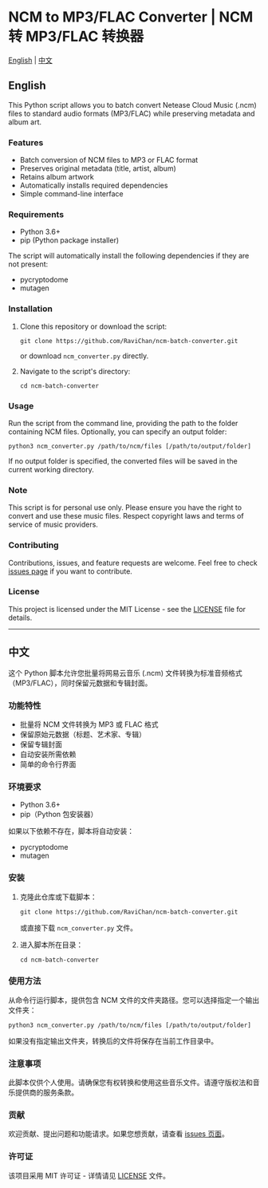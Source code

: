 # NCM to MP3/FLAC Converter | NCM 转 MP3/FLAC 转换器

[English](#english) | [中文](#中文)

<a name="english"></a>
## English

This Python script allows you to batch convert Netease Cloud Music (.ncm) files to standard audio formats (MP3/FLAC) while preserving metadata and album art.

### Features

- Batch conversion of NCM files to MP3 or FLAC format
- Preserves original metadata (title, artist, album)
- Retains album artwork
- Automatically installs required dependencies
- Simple command-line interface

### Requirements

- Python 3.6+
- pip (Python package installer)

The script will automatically install the following dependencies if they are not present:
- pycryptodome
- mutagen

### Installation

1. Clone this repository or download the script:
   ```
   git clone https://github.com/RaviChan/ncm-batch-converter.git
   ```
   or download `ncm_converter.py` directly.

2. Navigate to the script's directory:
   ```
   cd ncm-batch-converter
   ```

### Usage

Run the script from the command line, providing the path to the folder containing NCM files. Optionally, you can specify an output folder:

```
python3 ncm_converter.py /path/to/ncm/files [/path/to/output/folder]
```

If no output folder is specified, the converted files will be saved in the current working directory.

### Note

This script is for personal use only. Please ensure you have the right to convert and use these music files. Respect copyright laws and terms of service of music providers.

### Contributing

Contributions, issues, and feature requests are welcome. Feel free to check [issues page](https://github.com/RaviChan/ncm-batch-converter/issues) if you want to contribute.

### License

This project is licensed under the MIT License - see the [LICENSE](LICENSE) file for details.

---

<a name="中文"></a>
## 中文

这个 Python 脚本允许您批量将网易云音乐 (.ncm) 文件转换为标准音频格式（MP3/FLAC），同时保留元数据和专辑封面。

### 功能特性

- 批量将 NCM 文件转换为 MP3 或 FLAC 格式
- 保留原始元数据（标题、艺术家、专辑）
- 保留专辑封面
- 自动安装所需依赖
- 简单的命令行界面

### 环境要求

- Python 3.6+
- pip（Python 包安装器）

如果以下依赖不存在，脚本将自动安装：
- pycryptodome
- mutagen

### 安装

1. 克隆此仓库或下载脚本：
   ```
   git clone https://github.com/RaviChan/ncm-batch-converter.git
   ```
   或直接下载 `ncm_converter.py` 文件。

2. 进入脚本所在目录：
   ```
   cd ncm-batch-converter
   ```

### 使用方法

从命令行运行脚本，提供包含 NCM 文件的文件夹路径。您可以选择指定一个输出文件夹：

```
python3 ncm_converter.py /path/to/ncm/files [/path/to/output/folder]
```

如果没有指定输出文件夹，转换后的文件将保存在当前工作目录中。

### 注意事项

此脚本仅供个人使用。请确保您有权转换和使用这些音乐文件。请遵守版权法和音乐提供商的服务条款。

### 贡献

欢迎贡献、提出问题和功能请求。如果您想贡献，请查看 [issues 页面](https://github.com/RaviChan/ncm-batch-converter/issues)。

### 许可证

该项目采用 MIT 许可证 - 详情请见 [LICENSE](LICENSE) 文件。

